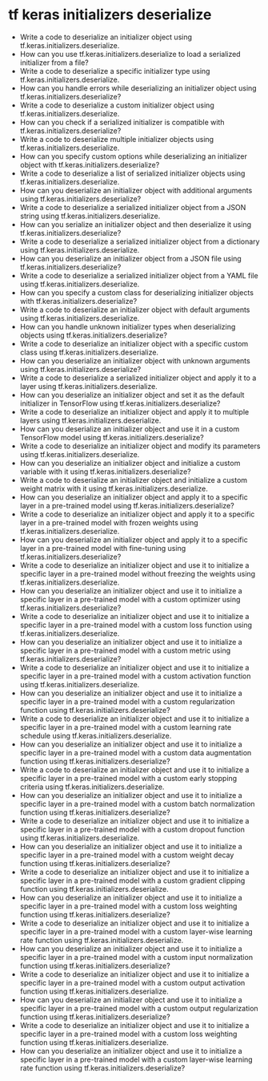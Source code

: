 # tf keras initializers deserialize

- Write a code to deserialize an initializer object using tf.keras.initializers.deserialize.
- How can you use tf.keras.initializers.deserialize to load a serialized initializer from a file?
- Write a code to deserialize a specific initializer type using tf.keras.initializers.deserialize.
- How can you handle errors while deserializing an initializer object using tf.keras.initializers.deserialize?
- Write a code to deserialize a custom initializer object using tf.keras.initializers.deserialize.
- How can you check if a serialized initializer is compatible with tf.keras.initializers.deserialize?
- Write a code to deserialize multiple initializer objects using tf.keras.initializers.deserialize.
- How can you specify custom options while deserializing an initializer object with tf.keras.initializers.deserialize?
- Write a code to deserialize a list of serialized initializer objects using tf.keras.initializers.deserialize.
- How can you deserialize an initializer object with additional arguments using tf.keras.initializers.deserialize?
- Write a code to deserialize a serialized initializer object from a JSON string using tf.keras.initializers.deserialize.
- How can you serialize an initializer object and then deserialize it using tf.keras.initializers.deserialize?
- Write a code to deserialize a serialized initializer object from a dictionary using tf.keras.initializers.deserialize.
- How can you deserialize an initializer object from a JSON file using tf.keras.initializers.deserialize?
- Write a code to deserialize a serialized initializer object from a YAML file using tf.keras.initializers.deserialize.
- How can you specify a custom class for deserializing initializer objects with tf.keras.initializers.deserialize?
- Write a code to deserialize an initializer object with default arguments using tf.keras.initializers.deserialize.
- How can you handle unknown initializer types when deserializing objects using tf.keras.initializers.deserialize?
- Write a code to deserialize an initializer object with a specific custom class using tf.keras.initializers.deserialize.
- How can you deserialize an initializer object with unknown arguments using tf.keras.initializers.deserialize?
- Write a code to deserialize a serialized initializer object and apply it to a layer using tf.keras.initializers.deserialize.
- How can you deserialize an initializer object and set it as the default initializer in TensorFlow using tf.keras.initializers.deserialize?
- Write a code to deserialize an initializer object and apply it to multiple layers using tf.keras.initializers.deserialize.
- How can you deserialize an initializer object and use it in a custom TensorFlow model using tf.keras.initializers.deserialize?
- Write a code to deserialize an initializer object and modify its parameters using tf.keras.initializers.deserialize.
- How can you deserialize an initializer object and initialize a custom variable with it using tf.keras.initializers.deserialize?
- Write a code to deserialize an initializer object and initialize a custom weight matrix with it using tf.keras.initializers.deserialize.
- How can you deserialize an initializer object and apply it to a specific layer in a pre-trained model using tf.keras.initializers.deserialize?
- Write a code to deserialize an initializer object and apply it to a specific layer in a pre-trained model with frozen weights using tf.keras.initializers.deserialize.
- How can you deserialize an initializer object and apply it to a specific layer in a pre-trained model with fine-tuning using tf.keras.initializers.deserialize?
- Write a code to deserialize an initializer object and use it to initialize a specific layer in a pre-trained model without freezing the weights using tf.keras.initializers.deserialize.
- How can you deserialize an initializer object and use it to initialize a specific layer in a pre-trained model with a custom optimizer using tf.keras.initializers.deserialize?
- Write a code to deserialize an initializer object and use it to initialize a specific layer in a pre-trained model with a custom loss function using tf.keras.initializers.deserialize.
- How can you deserialize an initializer object and use it to initialize a specific layer in a pre-trained model with a custom metric using tf.keras.initializers.deserialize?
- Write a code to deserialize an initializer object and use it to initialize a specific layer in a pre-trained model with a custom activation function using tf.keras.initializers.deserialize.
- How can you deserialize an initializer object and use it to initialize a specific layer in a pre-trained model with a custom regularization function using tf.keras.initializers.deserialize?
- Write a code to deserialize an initializer object and use it to initialize a specific layer in a pre-trained model with a custom learning rate schedule using tf.keras.initializers.deserialize.
- How can you deserialize an initializer object and use it to initialize a specific layer in a pre-trained model with a custom data augmentation function using tf.keras.initializers.deserialize?
- Write a code to deserialize an initializer object and use it to initialize a specific layer in a pre-trained model with a custom early stopping criteria using tf.keras.initializers.deserialize.
- How can you deserialize an initializer object and use it to initialize a specific layer in a pre-trained model with a custom batch normalization function using tf.keras.initializers.deserialize?
- Write a code to deserialize an initializer object and use it to initialize a specific layer in a pre-trained model with a custom dropout function using tf.keras.initializers.deserialize.
- How can you deserialize an initializer object and use it to initialize a specific layer in a pre-trained model with a custom weight decay function using tf.keras.initializers.deserialize?
- Write a code to deserialize an initializer object and use it to initialize a specific layer in a pre-trained model with a custom gradient clipping function using tf.keras.initializers.deserialize.
- How can you deserialize an initializer object and use it to initialize a specific layer in a pre-trained model with a custom loss weighting function using tf.keras.initializers.deserialize?
- Write a code to deserialize an initializer object and use it to initialize a specific layer in a pre-trained model with a custom layer-wise learning rate function using tf.keras.initializers.deserialize.
- How can you deserialize an initializer object and use it to initialize a specific layer in a pre-trained model with a custom input normalization function using tf.keras.initializers.deserialize?
- Write a code to deserialize an initializer object and use it to initialize a specific layer in a pre-trained model with a custom output activation function using tf.keras.initializers.deserialize.
- How can you deserialize an initializer object and use it to initialize a specific layer in a pre-trained model with a custom output regularization function using tf.keras.initializers.deserialize?
- Write a code to deserialize an initializer object and use it to initialize a specific layer in a pre-trained model with a custom loss weighting function using tf.keras.initializers.deserialize.
- How can you deserialize an initializer object and use it to initialize a specific layer in a pre-trained model with a custom layer-wise learning rate function using tf.keras.initializers.deserialize?